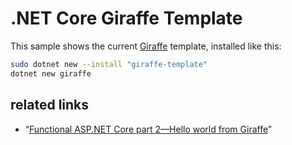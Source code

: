 # .NET Core Giraffe Template

This sample shows the current [Giraffe](https://github.com/dustinmoris/Giraffe) template, installed like this:

```bash
sudo dotnet new --install "giraffe-template"
dotnet new giraffe
```

## related links

* “[Functional ASP.NET Core part 2—Hello world from Giraffe](https://dusted.codes/functional-aspnet-core-part-2-hello-world-from-giraffe)”